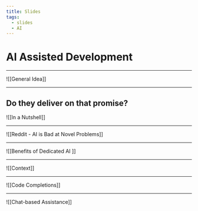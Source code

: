 ```yaml
---
title: Slides
tags:
  - slides
  - AI
---
```

# AI Assisted Development

---

![[General Idea]]

---
## Do they deliver on that promise?

![[In a Nutshell]]

---

![[Reddit - AI is Bad at Novel Problems]]

---

![[Benefits of Dedicated AI ]]

---

![[Context]]

---

![[Code Completions]]

---

![[Chat-based Assistance]]